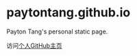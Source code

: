 # paytontang.github.io
Payton Tang's personal static page.

访问[个人GitHub主页](https://paytontang.github.io)
